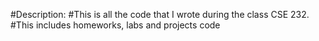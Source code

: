 #Description:
#This is all the code that I wrote during the class CSE 232.
#This includes homeworks, labs and projects code
